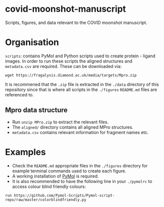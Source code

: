 # covid-moonshot-manuscript
Scripts, figures, and data relevant to the COVID moonshot manuscript.

# Organisation

`scripts`: contains PyMol and Python scripts used to create protein - ligand images.
In order to run these scripts the aligned structures and `metadata.csv` are required. These can be downloaded via: 

```
wget https://fragalysis.diamond.ac.uk/media/targets/Mpro.zip
```
It is recommened that the `.zip` file is extracted in the `./data` directory of this repository since that is where all scripts in the `./figures` `README.md` files are referenced to.

## Mpro data structure

* Run `unzip MPro.zip` to extract the relevant files.
* The `aligned/` directory contains all aligned MPro structures.
* `metadata.csv` contains relevant information for fragment names etc.

# Examples

* Check the `README.md` appropriate files in the `./figures` directory for example terminal commands used to create each figure.
* A working installation of [PyMol](https://pymol.org/2/) is required.
* It is also recommended to have the following line in your `./pymolrc` to access colour blind friendly colours:
```
run https://github.com/Pymol-Scripts/Pymol-script-repo/raw/master/colorblindfriendly.py
```



